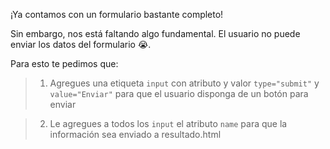 ¡Ya contamos con un formulario bastante completo!

Sin embargo, nos está faltando algo fundamental. El usuario no puede enviar los datos del formulario :sob:.

Para esto te pedimos que:

> 1. Agregues una etiqueta `input` con atributo y valor `type="submit"` y `value="Enviar"` para que el usuario disponga de un botón para enviar

> 2. Le agregues a todos los `input` el atributo `name` para que la información sea enviado a resultado.html